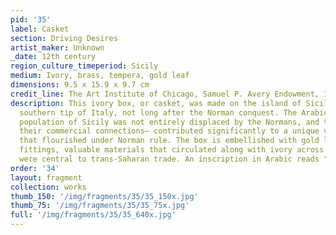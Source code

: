 ```yaml
---
pid: '35'
label: Casket
section: Driving Desires
artist_maker: Unknown
_date: 12th century
region_culture_timeperiod: Sicily
medium: Ivory, brass, tempera, gold leaf
dimensions: 9.5 x 15.9 x 9.7 cm
credit_line: The Art Institute of Chicago, Samuel P. Avery Endowment, 1926.389
description: This ivory box, or casket, was made on the island of Sicily, off the
  southern tip of Italy, not long after the Norman conquest. The Arabic-speaking Muslim
  population of Sicily was not entirely displaced by the Normans, and these communities—and
  their commercial connections— contributed significantly to a unique visual culture
  that flourished under Norman rule. The box is embellished with gold leaf and copper
  fittings, valuable materials that circulated along with ivory across networks that
  were central to trans-Saharan trade. An inscription in Arabic reads "May glory endure."
order: '34'
layout: fragment
collection: works
thumb_150: '/img/fragments/35/35_150x.jpg'
thumb_75: '/img/fragments/35/35_75x.jpg'
full: '/img/fragments/35/35_640x.jpg'
---
```

